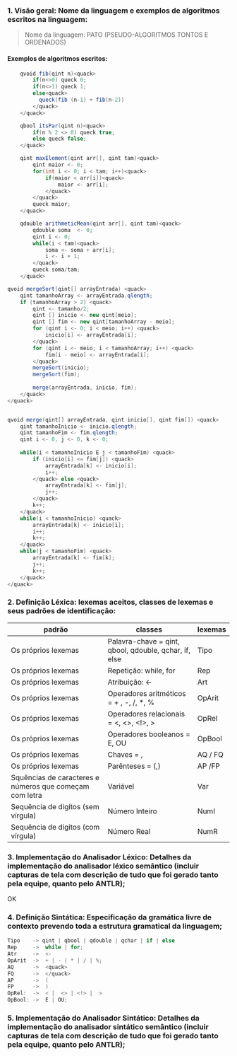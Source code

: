 ### 1. Visão geral: Nome da linguagem e exemplos de algoritmos escritos na linguagem:
> Nome da linguagem: PATO (PSEUDO-ALGORITMOS TONTOS E ORDENADOS)

#### Exemplos de algoritmos escritos:
```java
    qvoid fib(qint n)<quack>
        if(n<>0) queck 0;
        if(n<>1) queck 1;
        else<quack>
          queck(fib (n-1) + fib(n-2))  
        </quack>
    </quack>
```

```java
    qbool itsPar(qint n)<quack>
        if(n % 2 <> 0) queck true;
        else queck false;
    </quack>
```

```java
    qint maxElement(qint arr[], qint tam)<quack>
        qint maior <- 0;
        for(int i <- 0; i < tam; i++)<quack>
            if(maior < arr[i])<quack>
                maior <- arr[i];
            </quack>
        </quack>
        queck maior;
    </quack>
```

```java
    qdouble arithmeticMean(qint arr[], qint tam)<quack>
        qdouble soma  <- 0;
        qint i <- 0;
        while(i < tam)<quack> 
            soma <- soma + arr[i];
            i <- i + 1;
        </quack>
        queck soma/tam;
    </quack>
```

```java
qvoid mergeSort(qint[] arrayEntrada) <quack>
	qint tamanhoArray <- arrayEntrada.qlength;
	if (tamanhoArray > 2) <quack> 
		qint <- tamanho/2;
		qint [] inicio <- new qint[meio];
		qint [] fim <- new qint[tamanhoArray - meio];
		for (qint i <- 0; i < meio; i++) <quack>
			inicio[i] <- arrayEntrada[i];
		</quack>
		for (qint i <- meio; i < tamanhoArray; i++) <quack>
			fim[i - meio] <- arrayEntrada[i];
		</quack>
		mergeSort(inicio);
		mergeSort(fim);
		
		merge(arrayEntrada, inicio, fim);
	</quack>
</quack>


qvoid merge(qint[] arrayEntrada, qint inicio[], qint fim[]) <quack>
	qint tamanhoInicio <- inicio.qlength;
	qint tamanhoFim <- fim.qlength;
	qint i <- 0, j <- 0, k <- 0;
	
	while(i < tamanhoInicio E j < tamanhoFim) <quack>
		if (inicio[i] <= fim[j]) <quack>
			arrayEntrada[k] <- inicio[i];
			i++;
		</quack> else <quack> 
			arrayEntrada[k] <- fim[j];
			j++;
		</quack>
		k++;
	</quack>
	while(i < tamanhoInicio) <quack>
		arrayEntrada[k] <- inicio[i];
		i++;
		k++;
	</quack>
	while(j < tamanhoFim) <quack>
		arrayEntrada[k] <- fim[k];
		j++;
		k++;
	</quack>
</quack>

```

### 2. Definição Léxica: lexemas aceitos, classes de lexemas e seus padrões de identificação:

| padrão                                                  | classes                                               | lexemas |
|---------------------------------------------------------|-------------------------------------------------------|---------|
| Os próprios lexemas                                     | Palavra-chave = qint, qbool, qdouble, qchar, if, else | Tipo    |
| Os próprios lexemas                                     | Repetição: while, for                                 | Rep     |
| Os próprios lexemas                                     | Atribuição: <-                                        | Art     |
| Os próprios lexemas                                     | Operadores aritméticos = + , -, /, *, %               | OpArit  |
| Os próprios lexemas                                     | Operadores relacionais =  <, <>, <!>, >               | OpRel   |
| Os próprios lexemas                                     | Operadores booleanos =  E, OU                         | OpBool  |
| Os próprios lexemas                                     | Chaves = <quack>, </quack>                            | AQ / FQ |
| Os próprios lexemas                                     | Parênteses = (,)                                      | AP /FP  | 
| Squências de caracteres e números que começam com letra | Variável                                              | Var     | 
| Sequência de digítos (sem vírgula)                      | Número Inteiro                                        | NumI    |
| Sequência de digitos (com vírgula)                      | Número Real                                           | NumR    |                

### 3. Implementação do Analisador Léxico: Detalhes da implementação do analisador léxico semântico (incluir capturas de tela com descrição de tudo que foi gerado tanto pela equipe, quanto pelo ANTLR);
OK
### 4. Definição Sintática: Especificação da gramática livre de contexto prevendo toda a estrutura gramatical da linguagem;

```java
Tipo    -> qint | qbool | qdouble | qchar | if | else
Rep     ->  while | for;
Atr     ->  <-
OpArit  ->  + | - | * | / | %;
AQ      ->  <quack>
FQ      ->  </quack>
AP      ->  (
FP      ->  )
OpRel:  ->  < |  <> | <!> |  >
OpBool: ->  E | OU;
```

### 5.  Implementação do Analisador Sintático: Detalhes da implementação do analisador sintático semântico (incluir capturas de tela com descrição de tudo que foi gerado tanto pela equipe, quanto pelo ANTLR);